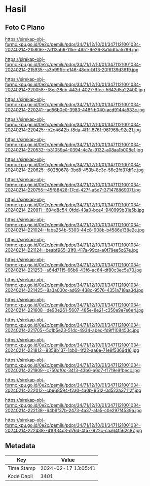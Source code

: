 # Hasil

## Foto C Plano

https://sirekap-obj-formc.kpu.go.id/0e2c/pemilu/pdpr/34/71/12/10/01/3471121001034-20240214-215806--2a113ab6-115e-4651-9e26-8a1ddfba5799.jpg

https://sirekap-obj-formc.kpu.go.id/0e2c/pemilu/pdpr/34/71/12/10/01/3471121001034-20240214-215935--a3b99ffc-e146-48db-bf13-20f6139d3619.jpg

https://sirekap-obj-formc.kpu.go.id/0e2c/pemilu/pdpr/34/71/12/10/01/3471121001034-20240214-220058--f8ec28cb-442d-4027-9fec-5642d5a22400.jpg

https://sirekap-obj-formc.kpu.go.id/0e2c/pemilu/pdpr/34/71/12/10/01/3471121001034-20240214-220241--ad56b0e0-3983-448f-b040-acd9144a533c.jpg

https://sirekap-obj-formc.kpu.go.id/0e2c/pemilu/pdpr/34/71/12/10/01/3471121001034-20240214-220425--b2c4642b-f8da-4f1f-8761-961968e92c21.jpg

https://sirekap-obj-formc.kpu.go.id/0e2c/pemilu/pdpr/34/71/12/10/01/3471121001034-20240214-220532--b31059a4-0394-4c7a-9132-a08aa1b008e1.jpg

https://sirekap-obj-formc.kpu.go.id/0e2c/pemilu/pdpr/34/71/12/10/01/3471121001034-20240214-220625--60280678-3bd8-453b-8c3c-56c2fd37df1e.jpg

https://sirekap-obj-formc.kpu.go.id/0e2c/pemilu/pdpr/34/71/12/10/01/3471121001034-20240214-220755--45f88428-17cd-427f-a5d7-37147886907f.jpg

https://sirekap-obj-formc.kpu.go.id/0e2c/pemilu/pdpr/34/71/12/10/01/3471121001034-20240214-220911--604d8c54-0fdd-43a0-bce4-940999b31e5b.jpg

https://sirekap-obj-formc.kpu.go.id/0e2c/pemilu/pdpr/34/71/12/10/01/3471121001034-20240214-221024--faba254b-5303-44c8-908b-b4586e138e2e.jpg

https://sirekap-obj-formc.kpu.go.id/0e2c/pemilu/pdpr/34/71/12/10/01/3471121001034-20240214-221124--beabf965-31f0-417a-99ca-a0f79ee5c67e.jpg

https://sirekap-obj-formc.kpu.go.id/0e2c/pemilu/pdpr/34/71/12/10/01/3471121001034-20240214-221253--a64d7115-66b6-43f6-ac64-df80c3ec5e73.jpg

https://sirekap-obj-formc.kpu.go.id/0e2c/pemilu/pdpr/34/71/12/10/01/3471121001034-20240214-221425--8a3a030c-ad69-438c-9576-4351a718aa3d.jpg

https://sirekap-obj-formc.kpu.go.id/0e2c/pemilu/pdpr/34/71/12/10/01/3471121001034-20240214-221608--de90e261-5607-485e-8e21-c350e9e7e6e4.jpg

https://sirekap-obj-formc.kpu.go.id/0e2c/pemilu/pdpr/34/71/12/10/01/3471121001034-20240214-221705--5c1b5e23-51dc-4934-abec-fd9ff108453c.jpg

https://sirekap-obj-formc.kpu.go.id/0e2c/pemilu/pdpr/34/71/12/10/01/3471121001034-20240214-221812--8358b137-1bb0-4f22-aa6e-71e9f5369d16.jpg

https://sirekap-obj-formc.kpu.go.id/0e2c/pemilu/pdpr/34/71/12/10/01/3471121001034-20240214-221909--c750df0c-3413-43b6-a6d7-f1719e9fbecc.jpg

https://sirekap-obj-formc.kpu.go.id/0e2c/pemilu/pdpr/34/71/12/10/01/3471121001034-20240214-222012--cb968594-f2a0-4a0b-8512-0d523a37112f.jpg

https://sirekap-obj-formc.kpu.go.id/0e2c/pemilu/pdpr/34/71/12/10/01/3471121001034-20240214-222138--64b9f37b-2473-4a37-afa5-c0e297f4539a.jpg

https://sirekap-obj-formc.kpu.go.id/0e2c/pemilu/pdpr/34/71/12/10/01/3471121001034-20240214-222438--410f34c3-d76d-4f57-922c-caa64f562c87.jpg


## Metadata

| Key        | Value               |
| ---------- | ------------------- |
| Time Stamp | 2024-02-17 13:05:41 |
| Kode Dapil | 3401                |



